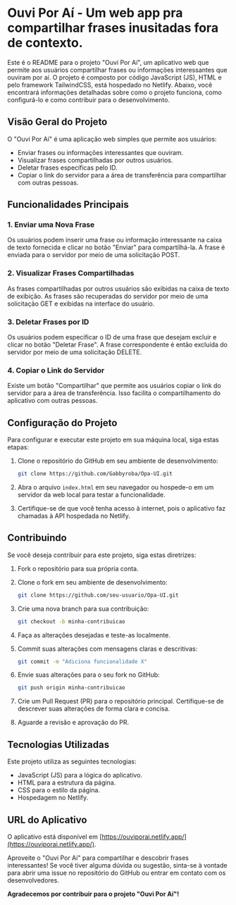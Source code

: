 # Ouvi Por Aí - Um web app pra compartilhar frases inusitadas fora de contexto. 

Este é o README para o projeto "Ouvi Por Aí", um aplicativo web que permite aos usuários compartilhar frases ou informações interessantes que ouviram por aí. O projeto é composto por código JavaScript (JS), HTML e pelo framework TailwindCSS,  está hospedado no Netlify. Abaixo, você encontrará informações detalhadas sobre como o projeto funciona, como configurá-lo e como contribuir para o desenvolvimento.

## Visão Geral do Projeto

O "Ouvi Por Aí" é uma aplicação web simples que permite aos usuários:

- Enviar frases ou informações interessantes que ouviram.
- Visualizar frases compartilhadas por outros usuários.
- Deletar frases específicas pelo ID.
- Copiar o link do servidor para a área de transferência para compartilhar com outras pessoas.

## Funcionalidades Principais

### 1. Enviar uma Nova Frase

Os usuários podem inserir uma frase ou informação interessante na caixa de texto fornecida e clicar no botão "Enviar" para compartilhá-la. A frase é enviada para o servidor por meio de uma solicitação POST.

### 2. Visualizar Frases Compartilhadas

As frases compartilhadas por outros usuários são exibidas na caixa de texto de exibição. As frases são recuperadas do servidor por meio de uma solicitação GET e exibidas na interface do usuário.

### 3. Deletar Frases por ID

Os usuários podem especificar o ID de uma frase que desejam excluir e clicar no botão "Deletar Frase". A frase correspondente é então excluída do servidor por meio de uma solicitação DELETE.

### 4. Copiar o Link do Servidor

Existe um botão "Compartilhar" que permite aos usuários copiar o link do servidor para a área de transferência. Isso facilita o compartilhamento do aplicativo com outras pessoas.

## Configuração do Projeto

Para configurar e executar este projeto em sua máquina local, siga estas etapas:

1. Clone o repositório do GitHub em seu ambiente de desenvolvimento:

   ```bash
   git clone https://github.com/Gabbyroba/Opa-UI.git
   ```

2. Abra o arquivo `index.html` em seu navegador ou hospede-o em um servidor da web local para testar a funcionalidade.

3. Certifique-se de que você tenha acesso à internet, pois o aplicativo faz chamadas à API hospedada no Netlify.

## Contribuindo

Se você deseja contribuir para este projeto, siga estas diretrizes:

1. Fork o repositório para sua própria conta.

2. Clone o fork em seu ambiente de desenvolvimento:

   ```bash
   git clone https://github.com/seu-usuario/Opa-UI.git
   ```

3. Crie uma nova branch para sua contribuição:

   ```bash
   git checkout -b minha-contribuicao
   ```

4. Faça as alterações desejadas e teste-as localmente.

5. Commit suas alterações com mensagens claras e descritivas:

   ```bash
   git commit -m "Adiciona funcionalidade X" 
   ```

6. Envie suas alterações para o seu fork no GitHub:

   ```bash
   git push origin minha-contribuicao
   ```

7. Crie um Pull Request (PR) para o repositório principal. Certifique-se de descrever suas alterações de forma clara e concisa.

8. Aguarde a revisão e aprovação do PR.

## Tecnologias Utilizadas

Este projeto utiliza as seguintes tecnologias:

- JavaScript (JS) para a lógica do aplicativo.
- HTML para a estrutura da página.
- CSS para o estilo da página.
- Hospedagem no Netlify.

## URL do Aplicativo

O aplicativo está disponível em [https://ouviporai.netlify.app/](https://ouviporai.netlify.app/).

Aproveite o "Ouvi Por Aí" para compartilhar e descobrir frases interessantes! Se você tiver alguma dúvida ou sugestão, sinta-se à vontade para abrir uma issue no repositório do GitHub ou entrar em contato com os desenvolvedores.

**Agradecemos por contribuir para o projeto "Ouvi Por Aí"!**
